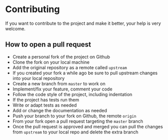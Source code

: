 # Contributing

If you want to contribute to the project and make it better,
your help is very welcome.

## How to open a pull request
- Create a personal fork of the project on Github
- Clone the fork on your local machine
- Add the original repository as a remote called `upstream`
- If you created your fork a while ago be sure to pull upstream changes
into your local repository
- Create a new branch from `master` to work on
- Implement/fix your feature, comment your code
- Follow the code style of the project, including indentation
- If the project has tests run them
- Write or adapt tests as needed
- Add or change the documentation as needed
- Push your branch to your fork on Github, the remote `origin`
- From your fork open a pull request targeting the `master` branch
- Once the pull request is approved and merged you can pull the changes
from `upstream` to your local repo and delete the extra branch

